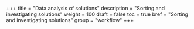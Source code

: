+++
title = "Data analysis of solutions"
description = "Sorting and investigating solutions"
weight = 100
draft = false
toc = true
bref = "Sorting and investigating solutions"
group = "workflow"
+++
